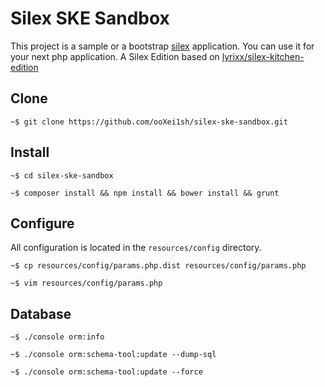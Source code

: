 Silex SKE Sandbox
=================

This project is a sample or a bootstrap [silex](http://silex.sensiolabs.org/) application. You can use it for your next php application. A Silex Edition based on [lyrixx/silex-kitchen-edition](https://github.com/lyrixx/Silex-Kitchen-Edition)

Clone
-----

    ~$ git clone https://github.com/ooXei1sh/silex-ske-sandbox.git

Install
-------

    ~$ cd silex-ske-sandbox

    ~$ composer install && npm install && bower install && grunt

Configure
---------

All configuration is located in the `resources/config` directory.

    ~$ cp resources/config/params.php.dist resources/config/params.php

    ~$ vim resources/config/params.php

Database
--------

    ~$ ./console orm:info

    ~$ ./console orm:schema-tool:update --dump-sql 

    ~$ ./console orm:schema-tool:update --force

